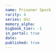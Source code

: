 ```yaml
---
name: Prisoner Spock
rarity: 4
series: dsc
memory_alpha:
bigbook_tier: -1
in_portal: true
date:
published: true
---
```




